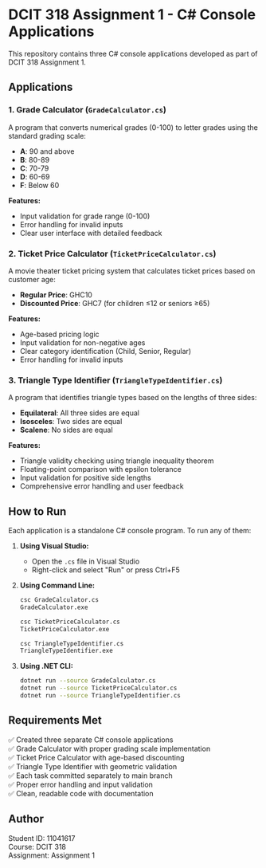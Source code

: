 # DCIT 318 Assignment 1 - C# Console Applications

This repository contains three C# console applications developed as part of DCIT 318 Assignment 1.

## Applications

### 1. Grade Calculator (`GradeCalculator.cs`)
A program that converts numerical grades (0-100) to letter grades using the standard grading scale:
- **A**: 90 and above
- **B**: 80-89
- **C**: 70-79
- **D**: 60-69
- **F**: Below 60

**Features:**
- Input validation for grade range (0-100)
- Error handling for invalid inputs
- Clear user interface with detailed feedback

### 2. Ticket Price Calculator (`TicketPriceCalculator.cs`)
A movie theater ticket pricing system that calculates ticket prices based on customer age:
- **Regular Price**: GHC10
- **Discounted Price**: GHC7 (for children ≤12 or seniors ≥65)

**Features:**
- Age-based pricing logic
- Input validation for non-negative ages
- Clear category identification (Child, Senior, Regular)
- Error handling for invalid inputs

### 3. Triangle Type Identifier (`TriangleTypeIdentifier.cs`)
A program that identifies triangle types based on the lengths of three sides:
- **Equilateral**: All three sides are equal
- **Isosceles**: Two sides are equal
- **Scalene**: No sides are equal

**Features:**
- Triangle validity checking using triangle inequality theorem
- Floating-point comparison with epsilon tolerance
- Input validation for positive side lengths
- Comprehensive error handling and user feedback

## How to Run

Each application is a standalone C# console program. To run any of them:

1. **Using Visual Studio:**
   - Open the `.cs` file in Visual Studio
   - Right-click and select "Run" or press Ctrl+F5

2. **Using Command Line:**
   ```bash
   csc GradeCalculator.cs
   GradeCalculator.exe
   
   csc TicketPriceCalculator.cs
   TicketPriceCalculator.exe
   
   csc TriangleTypeIdentifier.cs
   TriangleTypeIdentifier.exe
   ```

3. **Using .NET CLI:**
   ```bash
   dotnet run --source GradeCalculator.cs
   dotnet run --source TicketPriceCalculator.cs
   dotnet run --source TriangleTypeIdentifier.cs
   ```

## Requirements Met

✅ Created three separate C# console applications  
✅ Grade Calculator with proper grading scale implementation  
✅ Ticket Price Calculator with age-based discounting  
✅ Triangle Type Identifier with geometric validation  
✅ Each task committed separately to main branch  
✅ Proper error handling and input validation  
✅ Clean, readable code with documentation  

## Author
Student ID: 11041617  
Course: DCIT 318  
Assignment: Assignment 1
